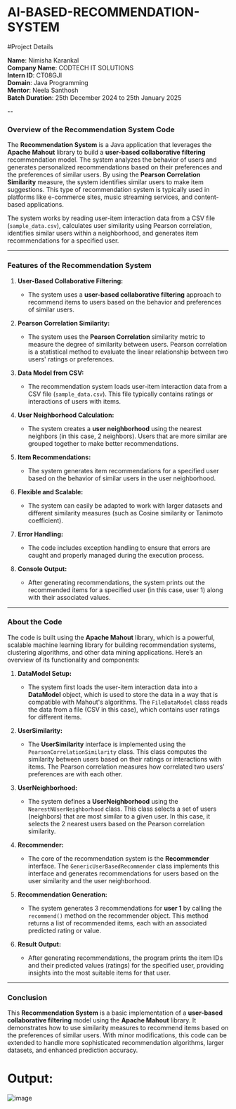 # AI-BASED-RECOMMENDATION-SYSTEM

#Project Details

**Name**: Nimisha Karankal  
**Company Name**: CODTECH IT SOLUTIONS  
**Intern ID**: CT08GJI  
**Domain**: Java Programming  
**Mentor**: Neela Santhosh  
**Batch Duration**: 25th December 2024 to 25th January 2025  

--
### **Overview of the Recommendation System Code** 

The **Recommendation System** is a Java application that leverages the **Apache Mahout** library to build a **user-based collaborative filtering** recommendation model. The system analyzes the behavior of users and generates personalized recommendations based on their preferences and the preferences of similar users. By using the **Pearson Correlation Similarity** measure, the system identifies similar users to make item suggestions. This type of recommendation system is typically used in platforms like e-commerce sites, music streaming services, and content-based applications.

The system works by reading user-item interaction data from a CSV file (`sample_data.csv`), calculates user similarity using Pearson correlation, identifies similar users within a neighborhood, and generates item recommendations for a specified user.

---

### **Features of the Recommendation System**

1. **User-Based Collaborative Filtering:**
   - The system uses a **user-based collaborative filtering** approach to recommend items to users based on the behavior and preferences of similar users.
   
2. **Pearson Correlation Similarity:**
   - The system uses the **Pearson Correlation** similarity metric to measure the degree of similarity between users. Pearson correlation is a statistical method to evaluate the linear relationship between two users' ratings or preferences.
   
3. **Data Model from CSV:**
   - The recommendation system loads user-item interaction data from a CSV file (`sample_data.csv`). This file typically contains ratings or interactions of users with items.
   
4. **User Neighborhood Calculation:**
   - The system creates a **user neighborhood** using the nearest neighbors (in this case, 2 neighbors). Users that are more similar are grouped together to make better recommendations.
   
5. **Item Recommendations:**
   - The system generates item recommendations for a specified user based on the behavior of similar users in the user neighborhood.

6. **Flexible and Scalable:**
   - The system can easily be adapted to work with larger datasets and different similarity measures (such as Cosine similarity or Tanimoto coefficient).
   
7. **Error Handling:**
   - The code includes exception handling to ensure that errors are caught and properly managed during the execution process.

8. **Console Output:**
   - After generating recommendations, the system prints out the recommended items for a specified user (in this case, user 1) along with their associated values.

---

### **About the Code**

The code is built using the **Apache Mahout** library, which is a powerful, scalable machine learning library for building recommendation systems, clustering algorithms, and other data mining applications. Here’s an overview of its functionality and components:

1. **DataModel Setup:**
   - The system first loads the user-item interaction data into a **DataModel** object, which is used to store the data in a way that is compatible with Mahout's algorithms. The `FileDataModel` class reads the data from a file (CSV in this case), which contains user ratings for different items.

2. **UserSimilarity:**
   - The **UserSimilarity** interface is implemented using the `PearsonCorrelationSimilarity` class. This class computes the similarity between users based on their ratings or interactions with items. The Pearson correlation measures how correlated two users’ preferences are with each other.

3. **UserNeighborhood:**
   - The system defines a **UserNeighborhood** using the `NearestNUserNeighborhood` class. This class selects a set of users (neighbors) that are most similar to a given user. In this case, it selects the 2 nearest users based on the Pearson correlation similarity.

4. **Recommender:**
   - The core of the recommendation system is the **Recommender** interface. The `GenericUserBasedRecommender` class implements this interface and generates recommendations for users based on the user similarity and the user neighborhood.
   
5. **Recommendation Generation:**
   - The system generates 3 recommendations for **user 1** by calling the `recommend()` method on the recommender object. This method returns a list of recommended items, each with an associated predicted rating or value.
   
6. **Result Output:**
   - After generating recommendations, the program prints the item IDs and their predicted values (ratings) for the specified user, providing insights into the most suitable items for that user.

---

### **Conclusion**
This **Recommendation System** is a basic implementation of a **user-based collaborative filtering** model using the **Apache Mahout** library. It demonstrates how to use similarity measures to recommend items based on the preferences of similar users. With minor modifications, this code can be extended to handle more sophisticated recommendation algorithms, larger datasets, and enhanced prediction accuracy.

# Output:
![image](https://github.com/user-attachments/assets/e4581ab9-97f5-461d-9ef3-cf0490b5adc2)
